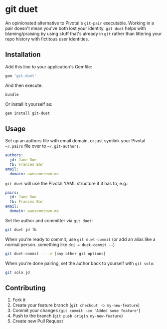 # git duet

An opinionated alternative to Pivotal's `git-pair` executable.  Working
in a pair doesn't mean you've both lost your identity.  `git duet` helps
with blaming/praising by using stuff that's already in `git` rather than
littering your repo history with fictitous user identities.

## Installation

Add this line to your application's Gemfile:

~~~~~ ruby
gem 'git-duet'
~~~~~

And then execute:

~~~~~ bash
bundle
~~~~~

Or install it yourself as:

~~~~~ bash
gem install git-duet
~~~~~

## Usage

Set up an authors file with email domain, or just symlink your Pivotal
`~/.pairs` file over to `~/.git-authors`.

~~~~~ yaml
authors:
  jd: Jane Doe
  fb: Frances Bar
email:
  domain: awesometown.me
~~~~~

`git duet` will use the Pivotal YAML structure if it has to, e.g.:

~~~~~ yaml
pairs:
  jd: Jane Doe
  fb: Frances Bar
email:
  domain: awesometown.me
~~~~~

Set the author and committer via `git duet`:

~~~~~ bash
git duet jd fb
~~~~~

When you're ready to commit, use `git duet-commit` (or add an alias like
a normal person.  something like `dci = duet-commit --`)

~~~~~ bash
git duet-commit -- -v [any other git options]
~~~~~

When you're done pairing, set the author back to yourself with `git solo`:

~~~~~ bash
git solo jd
~~~~~

## Contributing

1. Fork it
2. Create your feature branch (`git checkout -b my-new-feature`)
3. Commit your changes (`git commit -am 'Added some feature'`)
4. Push to the branch (`git push origin my-new-feature`)
5. Create new Pull Request
